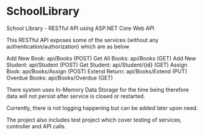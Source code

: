 # SchoolLibrary
School Library - RESTful API using ASP.NET Core Web API

This RESTful API exposes some of the services (without any authentication/authorization) which are as below

Add New Book: api/Books (POST)
Get All Books: api/Books (GET)
Add New Student: api/Student (POST)
Get Student: api/Student/{id} (GET)
Assign Book: api/Books/Assign (POST)
Extend Return: api/Books/Extend (PUT)
Overdue Books: api/Books/Overdue (GET)

There system uses In-Memory Data Storage for the time being therefore data will not persist after service is closed or restarted.

Currently, there is not logging happening but can be added later upon need.

The project also includes test project which cover testing of services, controller and API calls.
